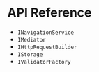 # API Reference

- `INavigationService`
- `IMediator`
- `IHttpRequestBuilder`
- `IStorage`
- `IValidatorFactory`
